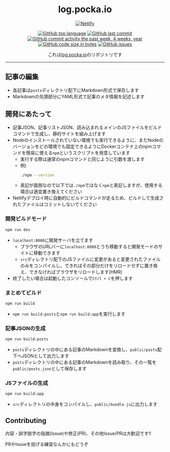 <div align="center">
    
# log.pocka.io

[![Netlify](https://www.netlify.com/img/global/badges/netlify-dark.svg)](https://www.netlify.com)

[![GitHub top language](https://img.shields.io/github/languages/top/pocka/log.pocka.io.svg)]()
[![GitHub last commit](https://img.shields.io/github/last-commit/pocka/log.pocka.io.svg)]()
[![GitHub commit activity the past week, 4 weeks, year](https://img.shields.io/github/commit-activity/y/pocka/log.pocka.io.svg)]()
[![GitHub code size in bytes](https://img.shields.io/github/languages/code-size/pocka/log.pocka.io.svg)]()
[![GitHub issues](https://img.shields.io/github/issues/pocka/log.pocka.io.svg)]()

これは[log.pocka.io](https://log.pocka.io)のリポジトリです

</div>

---

## 記事の編集

+ 各記事は`posts`ディレクトリ配下にMarkdown形式で保存します
+ Markdownの先頭部分にYAML形式で記事のメタ情報を記述します

## 開発にあたって

+ 記事JSON、記事リストJSON、読み込まれるメインのJSファイルをビルドコマンドで生成し、静的サイトを組み上げます
+ Nodeのインストールされていない環境でも実行できるように、またNodeのバージョンをどの環境でも固定できるようにDockerコンテナ上のnpmコマンドを簡易に使える`npm`というスクリプトを用意しています
    - 実行する際は通常のnpmコマンドと同じように引数を渡します
    - 例)
        ```sh
        ./npm --version
        ```
    - 表記が面倒なので以下では`./npm`ではなく`npm`と表記しますが、使用する場合は適宜置き換えてください
+ Netlifyデプロイ時に自動的にビルドコマンドが走るため、ビルドして生成されたファイルはコミットしないでください

### 開発ビルドモード

```sh
npm run dev
```

+ `localhost:8080`に開発サーバを立てます
    - ブラウザのURLバーに`localhost:8080`とうち移動すると開発モードのサイトに移動できます
    - `src`ディレクトリ配下のJSファイルに変更があると変更されたファイルのみをコンパイルし、できればその部分だけをリロードせずに置き換え、できなければブラウザをリロードします(HMR)
+ 終了したい場合は起動したコンソールで`Ctrl + C`を押します

### まとめてビルド

```sh
npm run build
```

+ `npm run build:posts`と`npm run build:app`を実行します

### 記事JSONの生成

```sh
npm run build:posts
```

+ `posts`ディレクトリの中にある記事のMarkdownを変換し、`public/posts`配下へJSONとして出力します
+ `posts`ディレクトリの中にある記事のMarkdownを読み取り、その一覧を`public/posts.json`として保存します

### JSファイルの生成

```sh
npm run build:app
```

+ `src`ディレクトリの中身をコンパイルし、`public/bundle.js`に出力します

## Contributing

内容・誤字脱字の指摘(Issue)や修正(PR)、その他Issue/PRは大歓迎です!!

PRやIssueを投げる練習なんかにもどうぞ

